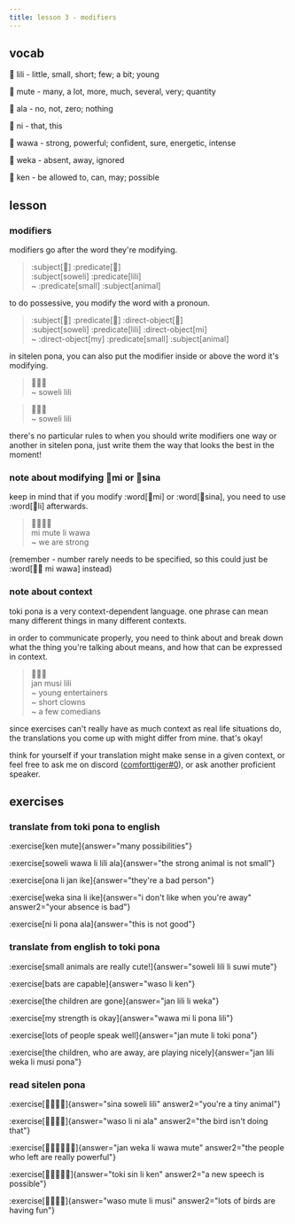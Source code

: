 ```yaml
---
title: lesson 3 - modifiers
---
```


## vocab
󱤨 lili - little, small, short; few; a bit; young

󱤼 mute - many, a lot, more, much, several, very; quantity

󱤂 ala - no, not, zero; nothing

󱥁 ni - that, this

󱥵 wawa - strong, powerful; confident, sure, energetic, intense

󱥶 weka - absent, away, ignored

󱤘 ken - be allowed to, can, may; possible

## lesson
### modifiers
modifiers go after the word they're modifying.

<!-- here i'm using the predicate and subject components for the color highlighting, even though obv theyre not actually marking the subject and predicate here. dont worry about it..... -->
> :subject[󱥢] :predicate[󱤨] \
> :subject[soweli] :predicate[lili] \
> ~ :predicate[small] :subject[animal]

to do possessive, you modify the word with a pronoun.

> :subject[󱥢] :predicate[󱤨] :direct-object[󱤴] \
> :subject[soweli] :predicate[lili] :direct-object[mi] \
> ~ :direct-object[my] :predicate[small] :subject[animal]

in sitelen pona, you can also put the modifier inside or above the word it's modifying.

> 󱥢󱦖󱤨 \
> ~ soweli lili

> 󱥢󱦕󱤨 \
> ~ soweli lili

there's no particular rules to when you should write modifiers one way or another in sitelen pona, just write them the way that looks the best in the moment!

### note about modifying 󱤴mi or 󱥞sina
keep in mind that if you modify :word[󱤴mi] or :word[󱥞sina], you need to use :word[󱤧li] afterwards.

> 󱤴󱤼󱤧󱥵 \
> mi mute li wawa \
> ~ we are strong

(remember - number rarely needs to be specified, so this could just be :word[󱤴󱥵 mi wawa] instead)

### note about context

toki pona is a very context-dependent language. one phrase can mean many different things in many different contexts.

in order to communicate properly, you need to think about and break down what the thing you're talking about means, and how that can be expressed in context.

> 󱤑󱤻󱤨 \
> jan musi lili \
> ~ young entertainers \
> ~ short clowns \
> ~ a few comedians

since exercises can't really have as much context as real life situations do, the translations you come up with might differ from mine. that's okay!

think for yourself if your translation might make sense in a given context, or feel free to ask me on discord ([comforttiger#0](https://discord.com/users/152843864342790145)), or ask another proficient speaker.

## exercises
### translate from toki pona to english
:exercise[ken mute]{answer="many possibilities"}

:exercise[soweli wawa li lili ala]{answer="the strong animal is not small"}

:exercise[ona li jan ike]{answer="they're a bad person"}

:exercise[weka sina li ike]{answer="i don't like when you're away" answer2="your absence is bad"}

:exercise[ni li pona ala]{answer="this is not good"}

### translate from english to toki pona
:exercise[small animals are really cute!]{answer="soweli lili li suwi mute"}

:exercise[bats are capable]{answer="waso li ken"}

:exercise[the children are gone]{answer="jan lili li weka"}

:exercise[my strength is okay]{answer="wawa mi li pona lili"}

:exercise[lots of people speak well]{answer="jan mute li toki pona"}

:exercise[the children, who are away, are playing nicely]{answer="jan lili weka li musi pona"}

### read sitelen pona
:exercise[󱥞󱥢󱦕󱤨]{answer="sina soweli lili" answer2="you're a tiny animal"}

:exercise[󱥴󱤧󱥁󱤂]{answer="waso li ni ala" answer2="the bird isn't doing that"}

:exercise[󱤑󱦖󱥶󱤧󱥵󱤼]{answer="jan weka li wawa mute" answer2="the people who left are really powerful"}

:exercise[󱥬󱦖󱥝󱤧󱤘]{answer="toki sin li ken" answer2="a new speech is possible"}

:exercise[󱥴󱤼󱤧󱤻]{answer="waso mute li musi" answer2="lots of birds are having fun"}